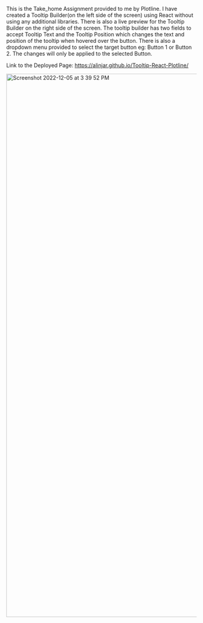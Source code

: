This is the Take_home Assignment provided to me by Plotline. I have created a Tooltip Builder(on the left side of the screen) using React without using any additional libraries. There is also a live preview for the Tooltip Builder on the right side of the screen. The tooltip builder has two fields to accept Tooltip Text and the Tooltip Position which changes the text and position of the tooltip when hovered over the button. There is also a dropdown menu provided to select the target button eg: Button 1 or Button 2.
The changes will only be applied to the selected Button.

Link to the Deployed Page: https://alinjar.github.io/Tooltip-React-Plotline/

<img width="1440" alt="Screenshot 2022-12-05 at 3 39 52 PM" src="https://user-images.githubusercontent.com/16193881/205610893-b9f2ad83-b05e-4d39-b373-8693393f0baf.png">
